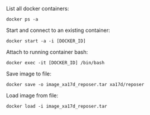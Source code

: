 List all docker containers:
```
docker ps -a
```

Start and connect to an existing container:
```
docker start -a -i [DOCKER_ID]
```

Attach to running container bash:
```
docker exec -it [DOCKER_ID] /bin/bash
```

Save image to file:
```
docker save -o image_xa17d_reposer.tar xa17d/reposer
```

Load image from file:
```
docker load -i image_xa17d_reposer.tar
```